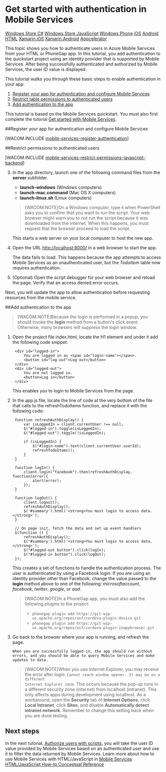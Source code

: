 <properties linkid="develop-mobile-tutorials-get-started-with-users-html" urlDisplayName="Get Started with Authentication (HTML5)" pageTitle="Get started with authentication (HTML 5) | Mobile Dev Center" metaKeywords="" description="Learn how to use Mobile Services to authenticate users of your HTML app through a variety of identity providers, including Google, Facebook, Twitter, and Microsoft." metaCanonical="" services="mobile-services" documentationCenter="Mobile" title="Get started with authentication in Mobile Services" authors="glenga" solutions="mobile" manager="" editor="" />

<tags ms.service="mobile-services" ms.workload="mobile" ms.tgt_pltfrm="mobile-html" ms.devlang="javascript" ms.topic="article" ms.date="01/01/1900" ms.author="glenga" />

# Get started with authentication in Mobile Services
<div class="dev-center-tutorial-selector sublanding">
    <a href="/en-us/documentation/articles/mobile-services-windows-store-dotnet-get-started-users" title="Windows Store C#">Windows Store C#</a>
    <a href="/en-us/documentation/articles/mobile-services-windows-store-javascript-get-started-users" title="Windows Store JavaScript">Windows Store JavaScript</a>
    <a href="/en-us/documentation/articles/mobile-services-windows-phone-get-started-users" title="Windows Phone">Windows Phone</a>
    <a href="/en-us/documentation/articles/mobile-services-ios-get-started-users" title="iOS">iOS</a>
    <a href="/en-us/documentation/articles/mobile-services-android-get-started-users" title="Android">Android</a>
    <a href="/en-us/documentation/articles/mobile-services-html-get-started-users" title="HTML" class="current">HTML</a>
    <a href="/en-us/documentation/articles/partner-xamarin-mobile-services-ios-get-started-users" title="Xamarin.iOS">Xamarin.iOS</a>
    <a href="/en-us/documentation/articles/partner-xamarin-mobile-services-android-get-started-users" title="Xamarin.Android">Xamarin.Android</a>
	<a href="/en-us/documentation/articles/partner-appcelerator-mobile-services-javascript-backend-appcelerator-get-started-users" title="Appcelerator">Appcelerator</a>
</div>


This topic shows you how to authenticate users in Azure Mobile Services from your HTML or PhoneGap app.  In this tutorial, you add authentication to the quickstart project using an identity provider that is supported by Mobile Services. After being successfully authenticated and authorized by Mobile Services, the user ID value is displayed.  

This tutorial walks you through these basic steps to enable authentication in your app:

1. [Register your app for authentication and configure Mobile Services]
2. [Restrict table permissions to authenticated users]
3. [Add authentication to the app]

This tutorial is based on the Mobile Services quickstart. You must also first complete the tutorial [Get started with Mobile Services]. 

##<a name="register"></a>Register your app for authentication and configure Mobile Services

[WACOM.INCLUDE [mobile-services-register-authentication](../includes/mobile-services-register-authentication.md)] 

##<a name="permissions"></a>Restrict permissions to authenticated users

[WACOM.INCLUDE [mobile-services-restrict-permissions-javascript-backend](../includes/mobile-services-restrict-permissions-javascript-backend.md)] 


3. In the app directory, launch one of the following command files from the **server** subfolder.

	+ **launch-windows** (Windows computers) 
	+ **launch-mac.command** (Mac OS X computers)
	+ **launch-linux.sh** (Linux computers)

	>[WACOM.NOTE]On a Windows computer, type `R` when PowerShell asks you to confirm that you want to run the script. Your web browser might warn you to not run the script because it was downloaded from the internet. When this happens, you must request that the browser proceed to load the script.

	This starts a web server on your local computer to host the new app.

2. Open the URL <a href="http://localhost:8000/" target="_blank">http://localhost:8000/</a> in a web browser to start the app. 

	The data fails to load. This happens because the app attempts to access Mobile Services as an unauthenticated user, but the _TodoItem_ table now requires authentication.

3. (Optional) Open the script debugger for your web browser and reload the page. Verify that an access denied error occurs. 

Next, you will update the app to allow authentication before requesting resources from the mobile service.

##<a name="add-authentication"></a>Add authentication to the app

>[WACOM.NOTE]Because the login is performed in a popup, you should invoke the <strong>login</strong> method from a button's click event. Otherwise, many browsers will suppress the login window.

1. Open the project file index.html, locate the H1 element and under it add the following code snippet:

	    <div id="logged-in">
            You are logged in as <span id="login-name"></span>.
            <button id="log-out">Log out</button>
        </div>
        <div id="logged-out">
            You are not logged in.
            <button>Log in</button>
        </div>

	This enables you to login to Mobile Services from the page.

2. In the app.js file, locate the line of code at the very bottom of the file that calls to the refreshTodoItems function, and replace it with the following code: 
	
		function refreshAuthDisplay() {
			var isLoggedIn = client.currentUser !== null;
			$("#logged-in").toggle(isLoggedIn);
			$("#logged-out").toggle(!isLoggedIn);

			if (isLoggedIn) {
				$("#login-name").text(client.currentUser.userId);
				refreshTodoItems();
			}
		}

		function logIn() {
			client.login("facebook").then(refreshAuthDisplay, function(error){
				alert(error);
			});
		}

		function logOut() {
			client.logout();
			refreshAuthDisplay();
			$('#summary').html('<strong>You must login to access data.</strong>');
		}

		// On page init, fetch the data and set up event handlers
		$(function () {
			refreshAuthDisplay();
			$('#summary').html('<strong>You must login to access data.</strong>');		    
			$("#logged-out button").click(logIn);
			$("#logged-in button").click(logOut);
		});

    This creates a set of functions to handle the authentication process. The user is authenticated by using a Facebook login. If you are using an identity provider other than Facebook, change the value passed to the <strong>login</strong> method above to one of the following: <em>microsoftaccount</em>, <em>facebook</em>, <em>twitter</em>, <em>google</em>, or <em>aad</em>.

	>[WACOM.NOTE]In a PhoneGap app, you must also add the following plugins to the project:
	><ul><li><code>phonegap plugin add https://git-wip-us.apache.org/repos/asf/cordova-plugin-device.git</code></li>
	><li><code>phonegap plugin add https://git-wip-us.apache.org/repos/asf/cordova-plugin-inappbrowser.git</code></li></ul>

9. Go back to the browser where your app is running, and refresh the page. 

	   When you are successfully logged-in, the app should run without errors, and you should be able to query Mobile Services and make updates to data.

	>[WACOM.NOTE]When you use Internet Explorer, you may receive the error after login: <code>Cannot reach window opener. It may be on a different Internet Explorer zone</code>. This occurs because the pop-up runs in a different security zone (internet) from localhost (intranet). This only affects apps during development using localhost. As a workaround, open the <strong>Security</strong> tab of <strong>Internet Options</strong>, click <strong>Local Intranet</strong>, click <strong>Sites</strong>, and disable <strong>Automatically detect intranet network</strong>. Remember to change this setting back when you are done testing.

## <a name="next-steps"> </a>Next steps

In the next tutorial, [Authorize users with scripts], you will take the user ID value provided by Mobile Services based on an authenticated user and use it to filter the data returned by Mobile Services. Learn more about how to use Mobile Services with HTML/JavaScript in [Mobile Services HTML/JavaScript How-to Conceptual Reference]

<!-- Anchors. -->
[Register your app for authentication and configure Mobile Services]: #register
[Restrict table permissions to authenticated users]: #permissions
[Add authentication to the app]: #add-authentication
[Next Steps]:#next-steps

<!-- Images. -->

[4]: ./media/mobile-services-html-get-started-users/mobile-services-selection.png
[5]: ./media/mobile-services-html-get-started-users/mobile-service-uri.png
[13]: ./media/mobile-services-html-get-started-users/mobile-identity-tab.png
[14]: ./media/mobile-services-html-get-started-users/mobile-portal-data-tables.png
[15]: ./media/mobile-services-html-get-started-users/mobile-portal-change-table-perms.png

<!-- URLs. -->
[Get started with Mobile Services]: /en-us/documentation/articles/mobile-services-html-get-started
[Get started with data]: /en-us/documentation/articles/mobile-services-html-get-started-data
[Authorize users with scripts]: /en-us/documentation/articles/mobile-services-html-authorize-users-in-scripts

[Azure Management Portal]: https://manage.windowsazure.com/
[Mobile Services HTML/JavaScript How-to Conceptual Reference]: /en-us/documentation/articles/mobile-services-html-how-to-use-client-library
